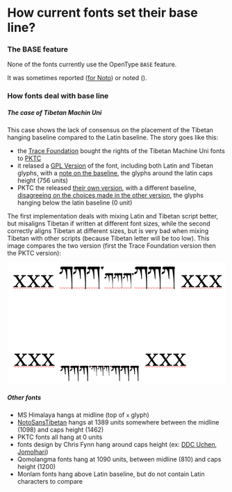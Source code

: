 # How current fonts set their base line?

### The BASE feature

None of the fonts currently use the OpenType `BASE` feature. 

It was sometimes reported ([for Noto](https://github.com/googlei18n/noto-fonts/issues/814)) or noted ().

### How fonts deal with base line

##### The case of Tibetan Machin Uni

This case shows the lack of consensus on the placement of the Tibetan hanging baseline compared to the Latin baseline. The story goes like this:

 * the [Trace Foundation](http://www.trace.org/) bought the rights of the Tibetan Machine Uni fonts to [PKTC](http://www.pktc.org)
 * it relased a [GPL Version](https://collab.itc.virginia.edu/access/content/group/26a34146-33a6-48ce-001e-f16ce7908a6a/Tibetan%20fonts/Tibetan%20Unicode%20Fonts/TibetanMachineUnicodeFont.zip) of the font, including both Latin and Tibetan glyphs, with a [note on the baseline](http://www.thlib.org/tools/scripts/wiki/tibetan%20machine%20uni.html#BaselineinTibetanMachine), the glyphs around the latin caps height (756 units)
 * PKTC the released [their own version](http://www.pktc.org/pktc/download/sft/tibmachinetypeface.zip), with a different baseline, [disagreeing on the choices made in the other version](http://www.pktc.org/pktc/SFTtypefacesfree.htm), the glyphs hanging below the latin baseline (0 unit)

The first implementation deals with mixing Latin and Tibetan script better, but misaligns Tibetan if written at different font sizes, while the second correctly aligns Tibetan at different sizes, but is very bad when mixing Tibetan with other scripts (because Tibetan letter will be too low). This image compares the two version (first the Trace Foundation version then the PKTC version):

![Different Scripts](/TMU.png)

##### Other fonts

 * MS Himalaya hangs at midline (top of `x` glyph)
 * [NotoSansTibetan](https://github.com/googlei18n/noto-fonts) hangs at 1389 units somewhere between the midline (1098) and caps height (1462)
 * PKTC fonts all hang at 0 units
 * fonts design by Chris Fynn hang around caps height (ex: [DDC Uchen](https://sites.google.com/site/chrisfynn2/home/fonts/ddc-uchen), [Jomolhari](https://collab.itc.virginia.edu/wiki/tibetan-script/Jomolhari.html))
 * Qomolangma fonts hang at 1090 units, between midline (810) and caps height (1200)
 * Monlam fonts hang above Latin baseline, but do not contain Latin characters to compare